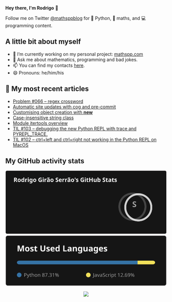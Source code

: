 **Hey there, I'm Rodrigo** 👋

Follow me on Twitter [@mathsppblog][twitter] for 🐍 Python, 🧠 maths, and 💻 programming content.


## A little bit about myself

- 🔭 I’m currently working on my personal project: [mathspp.com](https://mathspp.com)
- 💬 Ask me about mathematics, programming and bad jokes.
- 📫 You can find my contacts [here](https://mathspp.com/about#contacts).
- 😄 Pronouns: he/him/his


## 📖 My most recent articles

<!-- BLOG-POST-LIST:START -->
- [Problem #066 – regex crossword](https://mathspp.com/blog/problems/regex-crossword)
- [Automatic site updates with cog and pre-commit](https://mathspp.com/blog/automatic-site-updates-with-cog-and-pre-commit)
- [Customising object creation with __new__](https://mathspp.com/blog/customising-object-creation-with-__new__)
- [Case-insensitive string class](https://mathspp.com/blog/case-insensitive-string-class)
- [Module itertools overview](https://mathspp.com/blog/module-itertools-overview)
- [TIL #103 – debugging the new Python REPL with trace and PYREPL_TRACE.](https://mathspp.com/blog/til/debugging-the-new-python-repl-with-trace-and-pyrepl-trace)
- [TIL #102 – ctrl+left and ctrl+right not working in the Python REPL on MacOS](https://mathspp.com/blog/til/ctrl-left-and-ctrl-right-not-working-in-the-python-repl-on-macos)
<!-- BLOG-POST-LIST:END -->


##  My GitHub activity stats

<!-- Thanks to ofek! -->

<img src="general_stats.svg" alt="GitHub Statistics" loading="lazy">

<img src="language_stats.svg" alt="Top Languages" loading="lazy">

<p align='center'><img src='https://visitor-badge.laobi.icu/badge?page_id=RodrigoGiraoSerrao'></p>

[twitter]: https://twitter.com/mathsppblog
